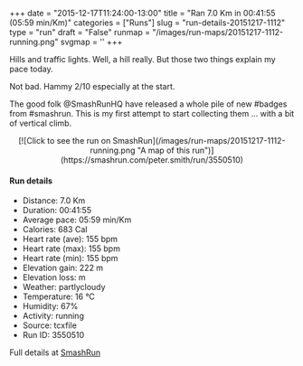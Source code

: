 +++
date = "2015-12-17T11:24:00-13:00"
title = "Ran 7.0 Km in 00:41:55 (05:59 min/Km)"
categories = ["Runs"]
slug = "run-details-20151217-1112"
type = "run"
draft = "False"
runmap = "/images/run-maps/20151217-1112-running.png"
svgmap = '<polyline points="80 0, 68 13, 60 19, 57 26, 43 42, 40 47, 37 57, 41 64, 37 73, 43 76, 44 79, 41 80, 46 82, 47 83, 45 90, 47 95, 45 98, 39 100, 35 96, 36 94, 38 96, 41 97, 38 97, 37 96, 37 96, 36 94, 39 93, 40 90, 39 87, 41 82, 39 81, 46 78, 44 78, 43 76, 38 74, 31 68, 26 67, 29 62, 31 57, 31 54, 27 51, 28 46, 20 44, 23 39">'
+++

Hills and traffic lights. Well, a hill really. But those two things explain my pace today. 

Not bad. Hammy 2/10 especially at the start. 

The good folk @SmashRunHQ have released a whole pile of new #badges from #smashrun. This is my first attempt to start collecting them ... with a bit of vertical climb. 



<!--more-->

<center>
[![Click to see the run on SmashRun](/images/run-maps/20151217-1112-running.png "A map of this run")](https://smashrun.com/peter.smith/run/3550510)
</center>

#### Run details

* Distance: 7.0 Km
* Duration: 00:41:55
* Average pace: 05:59 min/Km
* Calories: 683 Cal
* Heart rate (ave): 155 bpm
* Heart rate (max): 155 bpm
* Heart rate (min): 155 bpm
* Elevation gain: 222 m
* Elevation loss:  m
* Weather: partlycloudy
* Temperature: 16 &deg;C
* Humidity: 67%
* Activity: running
* Source: tcxfile
* Run ID: 3550510

Full details at [SmashRun](https://smashrun.com/peter.smith/run/3550510)